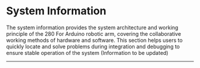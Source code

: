 # System Information
The system information provides the system architecture and working principle of the 280 For Arduino robotic arm, covering the collaborative working methods of hardware and software. This section helps users to quickly locate and solve problems during integration and debugging to ensure stable operation of the system
(Information to be updated)

---